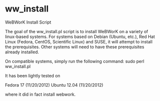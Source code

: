 ww_install
==========

WeBWorK Install Script

The goal of the ww_install.pl script is to install WeBWorK on a variety of linux-based systems.  For systems based on Debian (Ubuntu, etc.), Red Hat Linux (Fedora, CentOS, Scientific Linux) and SUSE, it will attempt to install the prerequisites.  Other systems will need to have these prerequisites already installed.

On compatible systems, simply run the following command:
sudo perl ww_install.pl

It has been lightly tested on

Fedora 17 (11/20/2012)
Ubuntu 12.04 (11/20/2012)

where it did in fact install webwork.

